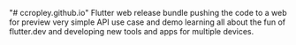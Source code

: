 "# ccropley.github.io" 
Flutter web release bundle pushing the code to a web for preview very simple API use case and demo learning all about the fun of flutter.dev and developing new tools and apps for multiple devices.
